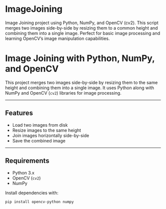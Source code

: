 # ImageJoining
Image Joining project using Python, NumPy, and OpenCV (cv2). This script merges two images side-by-side by resizing them to a common height and combining them into a single image. Perfect for basic image processing and learning OpenCV’s image manipulation capabilities.
# Image Joining with Python, NumPy, and OpenCV

This project merges two images side-by-side by resizing them to the same height and combining them into a single image. It uses Python along with NumPy and OpenCV (`cv2`) libraries for image processing.

---

## Features
- Load two images from disk
- Resize images to the same height
- Join images horizontally side-by-side
- Save the combined image

---

## Requirements

- Python 3.x
- OpenCV (`cv2`)
- NumPy

Install dependencies with:

```bash
pip install opencv-python numpy
